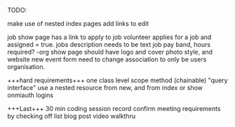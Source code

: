 TODO:

make use of nested index pages
add links to edit

job show page has a link to apply to job volunteer applies for a job and assigned = true.
jobs description needs to be text
job pay band, hours required?
-org show page should have logo and cover photo style, and website
new event form need to change association to only be users organisation.

+++hard requirements+++
one class level scope method (chainable) "query interface"
use a nested resource from new, and from index or show
onmiauth logins


+++Last+++
30 min coding session record
confirm meeting requirements by checking off list
blog post
video walkthru

